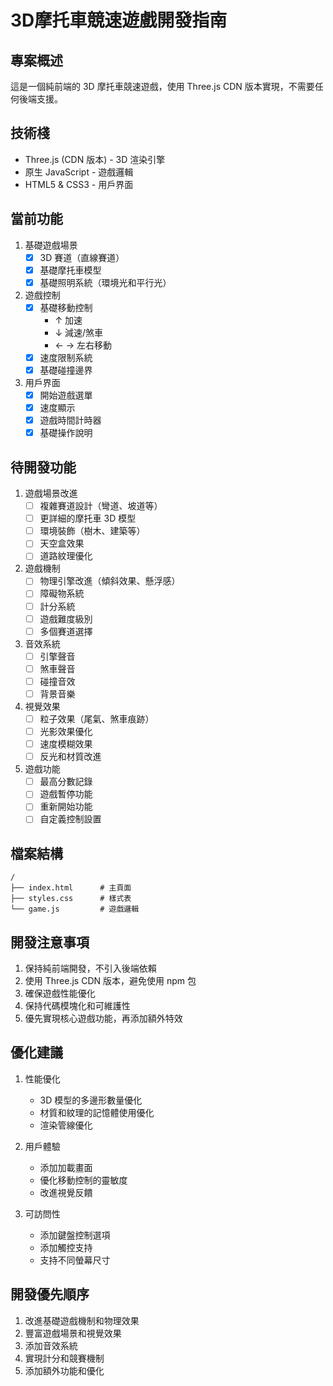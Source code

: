 # 3D摩托車競速遊戲開發指南

## 專案概述
這是一個純前端的 3D 摩托車競速遊戲，使用 Three.js CDN 版本實現，不需要任何後端支援。

## 技術棧
- Three.js (CDN 版本) - 3D 渲染引擎
- 原生 JavaScript - 遊戲邏輯
- HTML5 & CSS3 - 用戶界面

## 當前功能
1. 基礎遊戲場景
   - [x] 3D 賽道（直線賽道）
   - [x] 基礎摩托車模型
   - [x] 基礎照明系統（環境光和平行光）

2. 遊戲控制
   - [x] 基礎移動控制
     - ↑ 加速
     - ↓ 減速/煞車
     - ← → 左右移動
   - [x] 速度限制系統
   - [x] 基礎碰撞邊界

3. 用戶界面
   - [x] 開始遊戲選單
   - [x] 速度顯示
   - [x] 遊戲時間計時器
   - [x] 基礎操作說明

## 待開發功能
1. 遊戲場景改進
   - [ ] 複雜賽道設計（彎道、坡道等）
   - [ ] 更詳細的摩托車 3D 模型
   - [ ] 環境裝飾（樹木、建築等）
   - [ ] 天空盒效果
   - [ ] 道路紋理優化

2. 遊戲機制
   - [ ] 物理引擎改進（傾斜效果、懸浮感）
   - [ ] 障礙物系統
   - [ ] 計分系統
   - [ ] 遊戲難度級別
   - [ ] 多個賽道選擇

3. 音效系統
   - [ ] 引擎聲音
   - [ ] 煞車聲音
   - [ ] 碰撞音效
   - [ ] 背景音樂

4. 視覺效果
   - [ ] 粒子效果（尾氣、煞車痕跡）
   - [ ] 光影效果優化
   - [ ] 速度模糊效果
   - [ ] 反光和材質改進

5. 遊戲功能
   - [ ] 最高分數記錄
   - [ ] 遊戲暫停功能
   - [ ] 重新開始功能
   - [ ] 自定義控制設置

## 檔案結構
```
/
├── index.html      # 主頁面
├── styles.css      # 樣式表
└── game.js         # 遊戲邏輯
```

## 開發注意事項
1. 保持純前端開發，不引入後端依賴
2. 使用 Three.js CDN 版本，避免使用 npm 包
3. 確保遊戲性能優化
4. 保持代碼模塊化和可維護性
5. 優先實現核心遊戲功能，再添加額外特效

## 優化建議
1. 性能優化
   - 3D 模型的多邊形數量優化
   - 材質和紋理的記憶體使用優化
   - 渲染管線優化

2. 用戶體驗
   - 添加加載畫面
   - 優化移動控制的靈敏度
   - 改進視覺反饋

3. 可訪問性
   - 添加鍵盤控制選項
   - 添加觸控支持
   - 支持不同螢幕尺寸

## 開發優先順序
1. 改進基礎遊戲機制和物理效果
2. 豐富遊戲場景和視覺效果
3. 添加音效系統
4. 實現計分和競賽機制
5. 添加額外功能和優化
